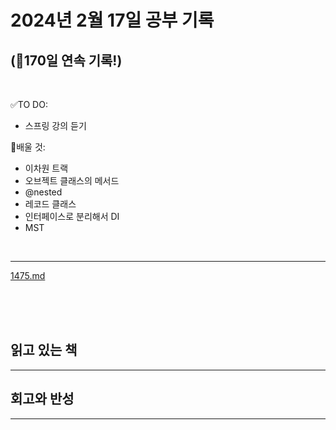 # 2024년 2월 17일 공부 기록 
## (🚀170일 연속 기록!)

<br>

✅TO DO: 

- 스프링 강의 듣기

💭배울 것:

- 이차원 트랙
- 오브젝트 클래스의 메서드
- @nested
- 레코드 클래스
- 인터페이스로 분리해서 DI
- MST

<br>

---

[1475.md](..%2F..%2F..%2FAlgorithm%2FSolvedProblem%2F%EA%B5%AC%ED%98%84%2F%EB%B8%8C%EB%A1%A0%EC%A6%88%EC%8B%A4%EB%B2%84%2F1475%2F1475.md)



<br><br><br>

## 읽고 있는 책

---





## 회고와 반성

---
